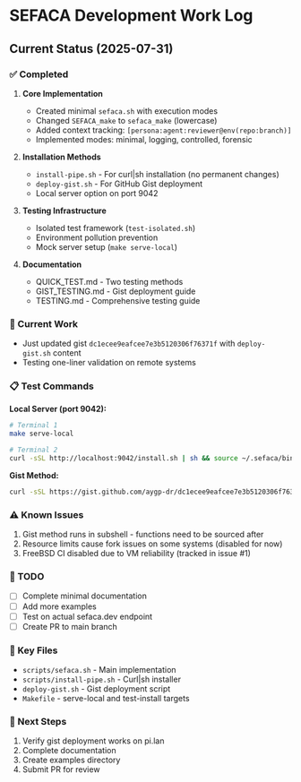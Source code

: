 # SEFACA Development Work Log

## Current Status (2025-07-31)

### ✅ Completed

1. **Core Implementation**
   - Created minimal `sefaca.sh` with execution modes
   - Changed `SEFACA_make` to `sefaca_make` (lowercase)
   - Added context tracking: `[persona:agent:reviewer@env(repo:branch)]`
   - Implemented modes: minimal, logging, controlled, forensic

2. **Installation Methods**
   - `install-pipe.sh` - For curl|sh installation (no permanent changes)
   - `deploy-gist.sh` - For GitHub Gist deployment
   - Local server option on port 9042

3. **Testing Infrastructure**
   - Isolated test framework (`test-isolated.sh`)
   - Environment pollution prevention
   - Mock server setup (`make serve-local`)

4. **Documentation**
   - QUICK_TEST.md - Two testing methods
   - GIST_TESTING.md - Gist deployment guide
   - TESTING.md - Comprehensive testing guide

### 🚧 Current Work

- Just updated gist `dc1ecee9eafcee7e3b5120306f76371f` with `deploy-gist.sh` content
- Testing one-liner validation on remote systems

### 📋 Test Commands

**Local Server (port 9042):**
```bash
# Terminal 1
make serve-local

# Terminal 2
curl -sSL http://localhost:9042/install.sh | sh && source ~/.sefaca/bin/load-sefaca && sefaca run --context "[builder:bot:you@local(myapp:main)]" "uname -a && hostname && date" && tail -10 ~/.sefaca/audit.log
```

**Gist Method:**
```bash
curl -sSL https://gist.github.com/aygp-dr/dc1ecee9eafcee7e3b5120306f76371f/raw | bash && sefaca run --context "[builder:bot:you@local(myapp:main)]" "uname -a && hostname && date" && tail -f ~/.sefaca/audit.log
```

### ⚠️ Known Issues

1. Gist method runs in subshell - functions need to be sourced after
2. Resource limits cause fork issues on some systems (disabled for now)
3. FreeBSD CI disabled due to VM reliability (tracked in issue #1)

### 📝 TODO

- [ ] Complete minimal documentation
- [ ] Add more examples
- [ ] Test on actual sefaca.dev endpoint
- [ ] Create PR to main branch

### 🔧 Key Files

- `scripts/sefaca.sh` - Main implementation
- `scripts/install-pipe.sh` - Curl|sh installer
- `deploy-gist.sh` - Gist deployment script
- `Makefile` - serve-local and test-install targets

### 🌟 Next Steps

1. Verify gist deployment works on pi.lan
2. Complete documentation
3. Create examples directory
4. Submit PR for review